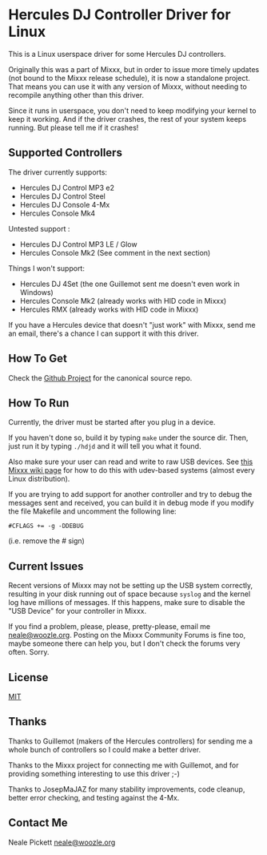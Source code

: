 Hercules DJ Controller Driver for Linux
=============================

This is a Linux userspace driver for some Hercules DJ controllers.

Originally this was a part of Mixxx,
but in order to issue more timely updates
(not bound to the Mixxx release schedule),
it is now a standalone project.
That means you can use it with any version of Mixxx,
without needing to recompile anything other than this driver.

Since it runs in userspace,
you don't need to keep modifying your kernel to keep it working.
And if the driver crashes,
the rest of your system keeps running.
But please tell me if it crashes!


Supported Controllers
---------------------

The driver currently supports:

* Hercules DJ Control MP3 e2
* Hercules DJ Control Steel
* Hercules DJ Console 4-Mx
* Hercules Console Mk4

Untested support :

* Hercules DJ Control MP3 LE / Glow
* Hercules Console Mk2 (See comment in the next section)

Things I won't support:

* Hercules DJ 4Set (the one Guillemot sent me doesn't even work in Windows)
* Hercules Console Mk2 (already works with HID code in Mixxx)
* Hercules RMX (already works with HID code in Mixxx)


If you have a Hercules device that doesn't "just work" with Mixxx,
send me an email, there's a chance I can support it with this driver.


How To Get
----------

Check the [Github Project](https://github.com/nealey/hdjd) for the canonical source repo.


How To Run
----------

Currently, the driver must be started after you plug in a device.

If you haven't done so, build it by typing `make` under the source dir.
Then, just run it by typing `./hdjd` and it will tell you what it found.

Also make sure your user can read and write to raw USB devices.
See [this Mixxx wiki page](https://mixxx.org/wiki/doku.php/troubleshooting#hid_and_usb_bulk_controllers_on_gnu_linux) for how to do this with udev-based systems (almost every Linux distribution).


If you are trying to add support for another controller and try to debug the messages sent and received, you can build 
it in debug mode if you modify the file Makefile and uncomment the following line:

`#CFLAGS += -g -DDEBUG`
 
(i.e. remove the # sign)


Current Issues
--------------

Recent versions of Mixxx may not be setting up the USB system correctly,
resulting in your disk running out of space because
`syslog` and the kernel log have millions of messages.
If this happens, make sure to disable the "USB Device" for your controller in Mixxx.


If you find a problem, please, please, pretty-please,
email me <neale@woozle.org>.
Posting on the Mixxx Community Forums is fine too,
maybe someone there can help you,
but I don't check the forums very often.
Sorry.


License
-------

[MIT](LICENSE.md)


Thanks
------

Thanks to Guillemot (makers of the Hercules controllers) for sending me
a whole bunch of controllers so I could make a better driver.

Thanks to the Mixxx project for connecting me with Guillemot,
and for providing something interesting to use this driver ;-)

Thanks to JosepMaJAZ for many stability improvements,
code cleanup,
better error checking,
and testing against the 4-Mx.


Contact Me
----------

Neale Pickett <neale@woozle.org>
